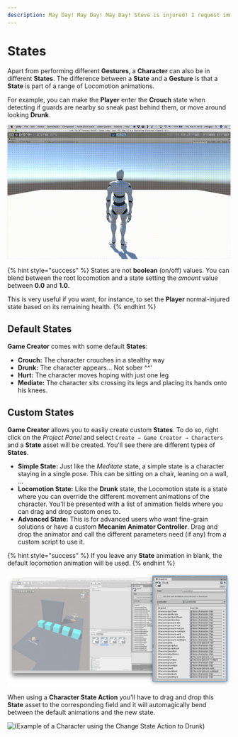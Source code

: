 ```yaml
---
description: May Day! May Day! May Day! Steve is injured! I request immediate backup! Now!
---
```


# States

Apart from performing different **Gestures**, a **Character** can also be in different **States**. The difference between a **State** and a **Gesture** is that a **State** is part of a range of Locomotion animations.

For example, you can make the **Player** enter the **Crouch** state when detecting if guards are nearby so sneak past behind them, or move around looking **Drunk**.

![\(Example side by side of normal state and injured state\)](../../../.gitbook/assets/character-states.gif)

{% hint style="success" %}
States are not **boolean** \(on/off\) values. You can blend between the root locomotion and a state setting the _amount_ value between **0.0** and **1.0**. 

This is very useful if you want, for instance, to set the **Player** normal-injured state based on its remaining health.
{% endhint %}

## Default States <a id="default-states"></a>

**Game Creator** comes with some default **States**:

* **Crouch:** The character crouches in a stealthy way
* **Drunk:** The character appears... Not sober ^^'
* **Hurt:** The character moves hoping with just one leg
* **Mediate:** The character sits crossing its legs and placing its hands onto his knees.

## Custom States <a id="custom-states"></a>

**Game Creator** allows you to easily create custom **States**. To do so, right click on the _Project Panel_ and select `Create → Game Creator → Characters` and a **State** asset will be created. You'll see there are different types of **States**.

* **Simple State:** Just like the _Meditate_ state, a simple state is a character staying in a single pose. This can be sitting on a chair, leaning on a wall, ...
* **Locomotion State:** Like the **Drunk** state, the Locomotion state is a state where you can override the different movement animations of the character. You'll be presented with a list of animation fields where you can drag and drop custom ones to.
* **Advanced State:** This is for advanced users who want fine-grain solutions or have a custom **Mecanim Animator Controller**. Drag and drop the animator and call the different parameters need \(if any\) from a custom script to use it.

{% hint style="success" %}
If you leave any **State** animation in blank, the default locomotion animation will be used.
{% endhint %}

![\(Example of a Locomotion State asset with a complete list of all possible animations\)](../../../.gitbook/assets/character-states-custom.jpg)

When using a **Character State Action** you'll have to drag and drop this **State** asset to the corresponding field and it will automagically bend between the default animations and the new state.

![\(Example of a Character using the Change State Action to Drunk\)](../../../.gitbook/assets/character-state-example.gif)

